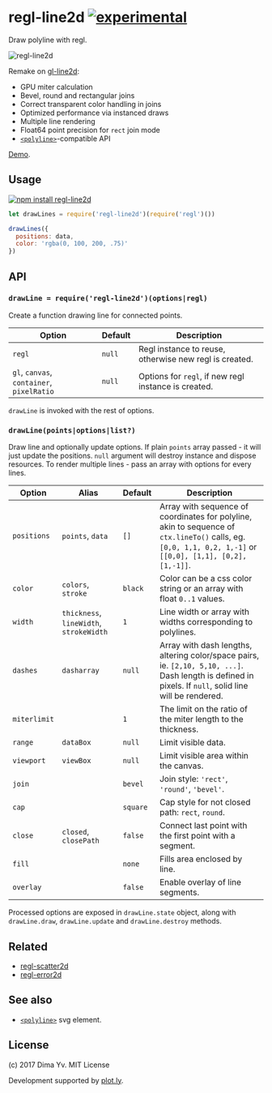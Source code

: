 # regl-line2d [![experimental](https://img.shields.io/badge/stability-unstable-green.svg)](http://github.com/badges/stability-badges)

Draw polyline with regl.

![regl-line2d](https://github.com/dfcreative/regl-line2d/blob/master/preview.png?raw=true)

Remake on [gl-line2d](https://github.com/gl-vis/gl-line2d):

* GPU miter calculation
* Bevel, round and rectangular joins
* Correct transparent color handling in joins
* Optimized performance via instanced draws
* Multiple line rendering
* Float64 point precision for `rect` join mode
* [`<polyline>`](https://developer.mozilla.org/en-US/docs/Web/SVG/Element/polyline)-compatible API

[Demo](https://dfcreative.github.io/regl-line2d).

## Usage

[![npm install regl-line2d](https://nodei.co/npm/regl-line2d.png?mini=true)](https://npmjs.org/package/regl-line2d/)

```js
let drawLines = require('regl-line2d')(require('regl')())

drawLines({
  positions: data,
  color: 'rgba(0, 100, 200, .75)'
})
```

## API

### `drawLine = require('regl-line2d')(options|regl)`

Create a function drawing line for connected points.

Option | Default | Description
---|---|---
`regl` | `null` | Regl instance to reuse, otherwise new regl is created.
`gl`, `canvas`, `container`, `pixelRatio` | `null` | Options for `regl`, if new regl instance is created.

`drawLine` is invoked with the rest of options.

### `drawLine(points|options|list?)`

Draw line and optionally update options. If plain `points` array passed - it will just update the positions. `null` argument will destroy instance and dispose resources. To render multiple lines - pass an array with options for every lines.

Option | Alias | Default | Description
---|---|---|---
`positions` | `points`, `data` | `[]` | Array with sequence of coordinates for polyline, akin to sequence of `ctx.lineTo()` calls, eg. `[0,0, 1,1, 0,2, 1,-1]` or `[[0,0], [1,1], [0,2], [1,-1]]`.
`color` | `colors`, `stroke` | `black` | Color can be a css color string or an array with float `0..1` values.
`width` | `thickness`, `lineWidth`, `strokeWidth` | `1` | Line width or array with widths corresponding to polylines.
`dashes` | `dasharray` | `null` | Array with dash lengths, altering color/space pairs, ie. `[2,10, 5,10, ...]`. Dash length is defined in pixels. If `null`, solid line will be rendered.
`miterlimit` |  | `1` | The limit on the ratio of the miter length to the thickness.
`range` | `dataBox` | `null` | Limit visible data.
`viewport` | `viewBox` | `null` | Limit visible area within the canvas.
`join` | | `bevel` | Join style: `'rect'`, `'round'`, `'bevel'`.
`cap` | | `square` | Cap style for not closed path: `rect`, `round`.
`close` | `closed`, `closePath` | `false` | Connect last point with the first point with a segment.
`fill` | | `none` | Fills area enclosed by line.
`overlay` | | `false` | Enable overlay of line segments.

Processed options are exposed in `drawLine.state` object, along with `drawLine.draw`, `drawLine.update` and `drawLine.destroy` methods.

## Related

* [regl-scatter2d](https://github.com/dfcreative/regl-scatter2d)
* [regl-error2d](https://github.com/dfcreative/regl-error2d)

## See also

* [`<polyline>`](https://developer.mozilla.org/en-US/docs/Web/SVG/Element/polyline) svg element.


## License

(c) 2017 Dima Yv. MIT License

Development supported by [plot.ly](https://github.com/plotly/).
